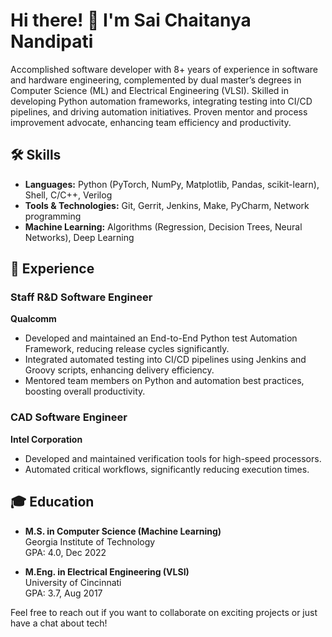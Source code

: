 # Hi there! 👋 I'm Sai Chaitanya Nandipati

Accomplished software developer with 8+ years of experience in software and hardware engineering, complemented by dual master’s degrees in Computer Science (ML) and Electrical Engineering (VLSI). Skilled in developing Python automation frameworks, integrating testing into CI/CD pipelines, and driving automation initiatives. Proven mentor and process improvement advocate, enhancing team efficiency and productivity.

## 🛠 Skills

- **Languages:** Python (PyTorch, NumPy, Matplotlib, Pandas, scikit-learn), Shell, C/C++, Verilog
- **Tools & Technologies:** Git, Gerrit, Jenkins, Make, PyCharm, Network programming
- **Machine Learning:** Algorithms (Regression, Decision Trees, Neural Networks), Deep Learning

## 💼 Experience

### Staff R&D Software Engineer
**Qualcomm**  

- Developed and maintained an End-to-End Python test Automation Framework, reducing release cycles significantly.
- Integrated automated testing into CI/CD pipelines using Jenkins and Groovy scripts, enhancing delivery efficiency.
- Mentored team members on Python and automation best practices, boosting overall productivity.

### CAD Software Engineer
**Intel Corporation**  

- Developed and maintained verification tools for high-speed processors.
- Automated critical workflows, significantly reducing execution times.

## 🎓 Education

- **M.S. in Computer Science (Machine Learning)**  
  Georgia Institute of Technology  
  GPA: 4.0, Dec 2022

- **M.Eng. in Electrical Engineering (VLSI)**  
  University of Cincinnati  
  GPA: 3.7, Aug 2017

Feel free to reach out if you want to collaborate on exciting projects or just have a chat about tech!
